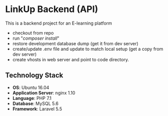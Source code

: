 # LinkUp Backend (API)

This is a backend project for an E-learning platform

- checkout from repo
- run "_composer install_"
- restore development database dump (get it from dev server)
- create/update .env file and update to match local setup (get a copy from dev server)
- create vhosts in web server and point to code directory.

Technology Stack
----------------

- **OS**: Ubuntu 16.04
- **Application Server**: nginx 1.10
- **Language**: PHP 7.1
- **Database**: MySQL 5.6
- **Framework**: Laravel 5.5

